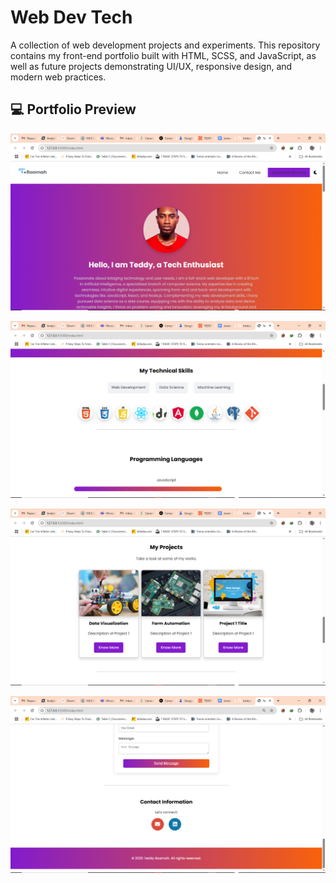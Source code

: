 # Web Dev Tech

A collection of web development projects and experiments. This repository contains my front-end portfolio built with HTML, SCSS, and JavaScript, as well as future projects demonstrating UI/UX, responsive design, and modern web practices.

## 💻 Portfolio Preview

![Portfolio Screenshot](assets/images/portfolio-preview1.png)

![Portfolio Screenshot](assets/images/portfolio-preview2.png)

![Portfolio Screenshot](assets/images/porfolio-preview4.png)

![Portfolio Screenshot](assets/images/portfolio-preview5.png)

